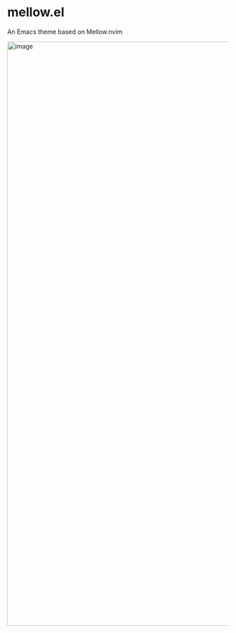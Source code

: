 # mellow.el
An Emacs theme based on Mellow.nvim

<img width="1329" alt="image" src="https://github.com/user-attachments/assets/d034322f-66da-4386-8b69-7ec72e132db1">



